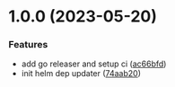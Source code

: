# 1.0.0 (2023-05-20)

### Features

* add go releaser and setup ci ([ac66bfd](https://github.com/signavio/k8s-helm-dep-updater/commit/ac66bfdf173d9de5695b30775f69a0c8394d18d0))
* init helm dep updater ([74aab20](https://github.com/signavio/k8s-helm-dep-updater/commit/74aab207fa94ff3db676689671f71ab39bca0356))
